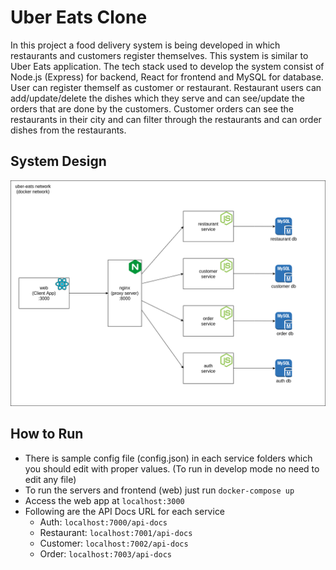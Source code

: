 # Uber Eats Clone

In this project a food delivery system is being developed in which restaurants and customers register themselves. This system is similar to Uber Eats application. The tech stack used to develop the system consist of Node.js (Express) for backend, React for frontend and MySQL for database. User can register themself as customer or restaurant. Restaurant users can add/update/delete the dishes which they serve and can see/update the orders that are done by the customers. Customer orders can see the restaurants in their city and can filter through the restaurants and can order dishes from the restaurants. 

## System Design 
![System Design](SystemDesign.png)

## How to Run
* There is sample config file (config.json) in each service folders which you should edit with proper values. (To run in develop mode no need to edit any file)
* To run the servers and frontend (web) just run `docker-compose up`
* Access the web app at `localhost:3000`
* Following are the API Docs URL for each service
  - Auth: `localhost:7000/api-docs`
  - Restaurant: `localhost:7001/api-docs`
  - Customer: `localhost:7002/api-docs`
  - Order: `localhost:7003/api-docs`